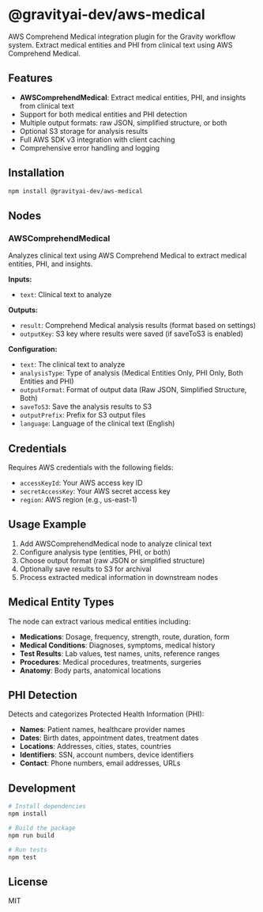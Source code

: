 # @gravityai-dev/aws-medical

AWS Comprehend Medical integration plugin for the Gravity workflow system. Extract medical entities and PHI from clinical text using AWS Comprehend Medical.

## Features

- **AWSComprehendMedical**: Extract medical entities, PHI, and insights from clinical text
- Support for both medical entities and PHI detection
- Multiple output formats: raw JSON, simplified structure, or both
- Optional S3 storage for analysis results
- Full AWS SDK v3 integration with client caching
- Comprehensive error handling and logging

## Installation

```bash
npm install @gravityai-dev/aws-medical
```

## Nodes

### AWSComprehendMedical

Analyzes clinical text using AWS Comprehend Medical to extract medical entities, PHI, and insights.

**Inputs:**
- `text`: Clinical text to analyze

**Outputs:**
- `result`: Comprehend Medical analysis results (format based on settings)
- `outputKey`: S3 key where results were saved (if saveToS3 is enabled)

**Configuration:**
- `text`: The clinical text to analyze
- `analysisType`: Type of analysis (Medical Entities Only, PHI Only, Both Entities and PHI)
- `outputFormat`: Format of output data (Raw JSON, Simplified Structure, Both)
- `saveToS3`: Save the analysis results to S3
- `outputPrefix`: Prefix for S3 output files
- `language`: Language of the clinical text (English)

## Credentials

Requires AWS credentials with the following fields:
- `accessKeyId`: Your AWS access key ID
- `secretAccessKey`: Your AWS secret access key
- `region`: AWS region (e.g., us-east-1)

## Usage Example

1. Add AWSComprehendMedical node to analyze clinical text
2. Configure analysis type (entities, PHI, or both)
3. Choose output format (raw JSON or simplified structure)
4. Optionally save results to S3 for archival
5. Process extracted medical information in downstream nodes

## Medical Entity Types

The node can extract various medical entities including:
- **Medications**: Dosage, frequency, strength, route, duration, form
- **Medical Conditions**: Diagnoses, symptoms, medical history
- **Test Results**: Lab values, test names, units, reference ranges
- **Procedures**: Medical procedures, treatments, surgeries
- **Anatomy**: Body parts, anatomical locations

## PHI Detection

Detects and categorizes Protected Health Information (PHI):
- **Names**: Patient names, healthcare provider names
- **Dates**: Birth dates, appointment dates, treatment dates
- **Locations**: Addresses, cities, states, countries
- **Identifiers**: SSN, account numbers, device identifiers
- **Contact**: Phone numbers, email addresses, URLs

## Development

```bash
# Install dependencies
npm install

# Build the package
npm run build

# Run tests
npm test
```

## License

MIT
